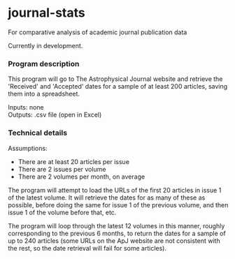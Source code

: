 # journal-stats
For comparative analysis of academic journal publication data

Currently in development.  
  
### Program description ###
This program will go to The Astrophysical Journal website and retrieve the 'Received' and 'Accepted' dates for a sample of at least 200 articles, saving them into a spreadsheet.

Inputs: none  
Outputs: .csv file (open in Excel)

### Technical details ###

Assumptions:  
* There are at least 20 articles per issue
* There are 2 issues per volume
* There are 2 volumes per month, on average

The program will attempt to load the URLs of the first 20 articles in issue 1 of the latest volume. It will retrieve the dates for as many of these as possible, before doing the same for issue 1 of the previous volume, and then issue 1 of the volume before that, etc.  

The program will loop through the latest 12 volumes in this manner, roughly corresponding to the previous 6 months, to return the dates for a sample of up to 240 articles (some URLs on the ApJ website are not consistent with the rest, so the date retrieval will fail for some articles).
